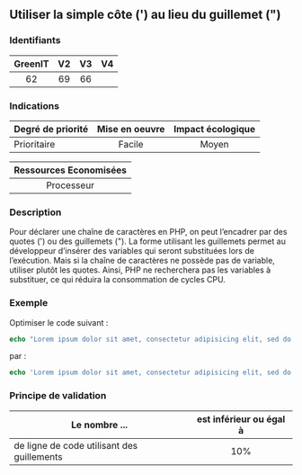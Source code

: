 ## Utiliser la simple côte (') au lieu du guillemet (")

### Identifiants

| GreenIT |  V2  |  V3  |  V4  |
|:-------:|:----:|:----:|:----:|
|  62    | 69  | 66  |      |

### Indications

| Degré de priorité |      Mise en oeuvre       |  Impact écologique    | 
|-------------------|:-------------------------:|:---------------------:|
|  Prioritaire      |   Facile                  |   Moyen               | 


|Ressources Economisées                                      |
|:----------------------------------------------------------:|
| Processeur   |

### Description

Pour déclarer une chaîne de caractères en PHP, on peut l’encadrer par des quotes (') ou des guillemets ("). La forme utilisant les guillemets permet au développeur d’insérer des variables qui seront substituées lors de l’exécution.
Mais si la chaîne de caractères ne possède pas de variable, utiliser plutôt les quotes. Ainsi, PHP ne recherchera pas les variables à substituer, ce qui réduira la consommation de cycles CPU.

### Exemple

Optimiser le code suivant :
```php
echo "Lorem ipsum dolor sit amet, consectetur adipisicing elit, sed do eiusmod tempor incididunt.";
```
par :
```php
echo 'Lorem ipsum dolor sit amet, consectetur adipisicing elit, sed do eiusmod tempor incididunt.';
```
### Principe de validation

| Le nombre ...     | est inférieur ou égal à   |  
|-------------------|:-------------------------:|
| de ligne de code utilisant des guillements  | 10%  |
